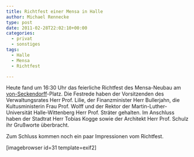 ```yaml
---
title: Richtfest einer Mensa in Halle
author: Michael Rennecke
type: post
date: 2011-02-28T22:02:10+00:00
categories:
  - privat
  - sonstiges
tags:
  - Halle
  - Mensa
  - Richtfest

---
```

Heute fand um 16:30 Uhr das feierliche Richtfest des Mensa-Neubau am [von-Seckendorff][1]-Platz. Die Festrede haben der Vorsitzenden des Verwaltungsrates Herr Prof. Lilie, der Finanzminister Herr Bullerjahn, die Kultusministerin Frau Prof. Wolff und der Rektor der Martin-Luther-Universität Halle-Wittenberg Herr Prof. Sträter gehalten. Im Anschluss haben der Stadtrat Herr Tobias Kogge sowie der Architekt Herr Prof. Schulz ihr Grußworte überbracht.

Zum Schluss kommen noch ein paar Impressionen vom Richtfest.

[imagebrowser id=31 template=exif2]

 [1]: http://de.wikipedia.org/wiki/Veit_Ludwig_von_Seckendorff